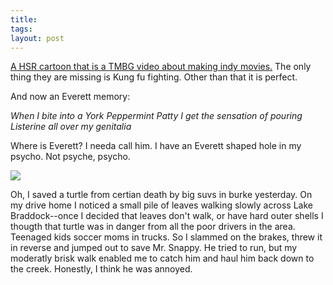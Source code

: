 ```yaml
---
title:
tags:
layout: post
---
```

[A HSR cartoon that is a TMBG video about making indy movies.](http://www.homestarrunner.com/expfilm.html)  The only thing they are missing is Kung fu fighting. Other than that it is perfect.

And now an Everett memory:

_When I bite into a York Peppermint Patty I get the sensation of pouring Listerine all over my genitalia_

Where is Everett?  I needa call him.  I have an Everett shaped hole in my psycho.  Not psyche, psycho.

<img src="http://fuzzymonk.com/photos/blog/image/595/mrsnapy.jpg" />

Oh, I saved a turtle from certian death by big suvs in burke yesterday.  On my drive home I noticed a small pile of leaves walking slowly across Lake Braddock--once I decided that leaves don't walk, or have hard outer shells I thougth that turtle was in danger from all the poor drivers in the area.  Teenaged kids soccer moms in trucks.  So I slammed on the brakes, threw it in reverse and jumped out to save Mr. Snappy.  He tried to run, but my moderatly brisk walk enabled me to catch him and haul him back down to the creek.  Honestly, I think he was annoyed.
